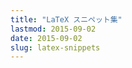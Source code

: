 ```yaml
---
title: "LaTeX スニペット集"
lastmod: 2015-09-02
date: 2015-09-02
slug: latex-snippets
---
```

<script src="https://gist.github.com/jkawamoto/e9f73ffab91a7fda62b3.js"></script>
